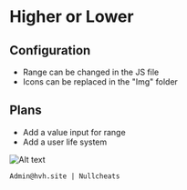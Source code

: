 # Higher or Lower



## Configuration
* Range can be changed in the JS file
* Icons can be replaced in the "Img" folder

## Plans
* Add a value input for range
* Add a user life system

![Alt text](https://i.imgur.com/aERTtJ2.jpg "Title")


```
Admin@hvh.site | Nullcheats
```
